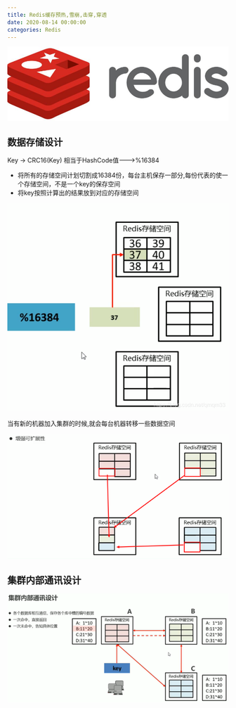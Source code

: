 ```yaml
---
title: Redis缓存预热,雪崩,击穿,穿透
date: 2020-08-14 00:00:00
categories: Redis
---
```

![](https://raw.githubusercontent.com/YangAnLin/images/master/20200826195356.jpeg)
<!-- more --> 

## 数据存储设计

Key -> CRC16(Key) 相当于HashCode值--->%16384

- 将所有的存储空间计划切割成16384份，每台主机保存一部分,每份代表的使一个存储空间，不是一个key的保存空间
- 将key按照计算出的结果放到对应的存储空间



![在这里插入图片描述](https://raw.githubusercontent.com/YangAnLin/images/master/20200826195345.png)

当有新的机器加入集群的时候,就会每台机器转移一些数据空间

![image-20200814035108993](https://raw.githubusercontent.com/YangAnLin/images/master/20200826195405.png)

## 集群内部通讯设计

![image-20200814035235743](https://raw.githubusercontent.com/YangAnLin/images/master/20200826195422.png)